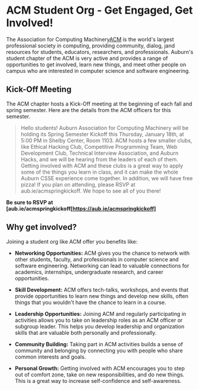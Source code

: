 # ACM Student Org - Get Engaged, Get Involved!

The Association for Computing Machinery[ACM](https://www.acm.org/) is the
world's largest professional society in computing, providing community, dialog,
jand resources for students, educators, researchers, and professionals. Auburn's
student chapter of the ACM is very active and provides a range of opportunities
to get involved, learn new things, and meet other people on campus who are
interested in computer science and software engineering. 

## Kick-Off Meeting

The ACM chapter hosts a Kick-Off meeting at the beginning of each fall and spring semester. Here are the details from the ACM officers for this semester.

> Hello students! Auburn Association for Computing Machinery will be holding its Spring Semester Kickoff this Thursday, January 18th, at 5:00 PM in Shelby Center, Room 1103. ACM hosts a few smaller clubs, like Ethical Hacking Club, Competitive Programming Team, Web Development Club, Technical Interview Association, and Auburn Hacks, and we will be hearing from the leaders of each of them. Getting involved with ACM and these clubs is a great way to apply some of the things you learn in class, and it can make the whole Auburn CSSE experience come together. In addition, we will have free pizza! If you plan on attending, please RSVP at aub.ie/acmspringkickoff. We hope to see all of you there!

**Be sure to RSVP at [aub.ie/acmspringkickoff[https://aub.ie/acmspringkickoff]**

## Why get involved?

Joining a student org like ACM offer you benefits like:

- **Networking Opportunities:** ACM gives you the chance to network with other
students, faculty, and professionals in computer science and software
engineering. Networking can lead to valuable connections for academics,
internships, undergraduate research, and career opportunities.

- **Skill Development:** ACM offers tech-talks, workshops, and events that
provide opportunities to learn new things and develop new skills, often things
that you wouldn't have the chance to learn in a course.

- **Leadership Opportunities:** Joining ACM and regularly participating in
activities allows you to take on leadership roles as an ACM officer or subgroup
leader. This helps you develop leadership and organization skills that are
valuable both personally and professionally.

- **Community Building:** Taking part in ACM activities builds a sense of
community and belonging by connecting you with people who share common
interests and goals.

- **Personal Growth:** Getting involved with ACM encourages you to step out of
comfort zone, take on new responsibilities, and do new things. This is a great
way to increase self-confidence and self-awareness.

